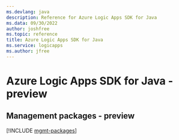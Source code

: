 ```yaml
---
ms.devlang: java
description: Reference for Azure Logic Apps SDK for Java
ms.data: 09/30/2022
author: joshfree
ms.topic: reference
title: Azure Logic Apps SDK for Java
ms.service: logicapps
ms.author: jfree
---
```

# Azure Logic Apps SDK for Java - preview

## Management packages - preview
[!INCLUDE [mgmt-packages](logic-apps-mgmt-index.md)]
